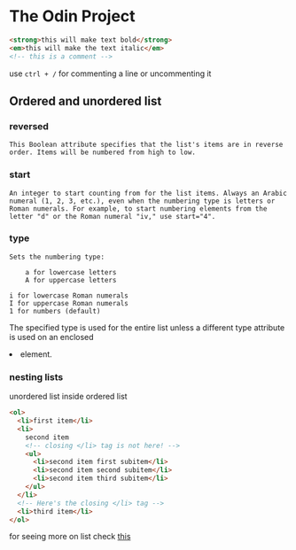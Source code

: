 # The Odin Project





```html
<strong>this will make text bold</strong>
<em>this will make the text italic</em>
<!-- this is a comment -->
```

use `ctrl + /` for commenting a line or uncommenting it

## Ordered and unordered list

### reversed

    This Boolean attribute specifies that the list's items are in reverse order. Items will be numbered from high to low.
### start

    An integer to start counting from for the list items. Always an Arabic numeral (1, 2, 3, etc.), even when the numbering type is letters or Roman numerals. For example, to start numbering elements from the letter "d" or the Roman numeral "iv," use start="4".
### type

    Sets the numbering type:

        a for lowercase letters
        A for uppercase letters

    i for lowercase Roman numerals
    I for uppercase Roman numerals
    1 for numbers (default)

The specified type is used for the entire list unless a different type attribute is used on an enclosed <li> element.</li>

### nesting lists
unordered list inside ordered list
```html
<ol>
  <li>first item</li>
  <li>
    second item
    <!-- closing </li> tag is not here! -->
    <ul>
      <li>second item first subitem</li>
      <li>second item second subitem</li>
      <li>second item third subitem</li>
    </ul>
  </li>
  <!-- Here's the closing </li> tag -->
  <li>third item</li>
</ol>
```

for seeing more on list check [this](https://learn.shayhowe.com/html-css/creating-lists/)
